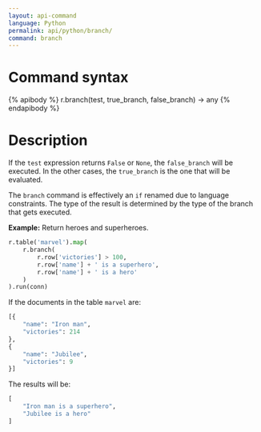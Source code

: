 ```yaml
---
layout: api-command
language: Python
permalink: api/python/branch/
command: branch
---
```


# Command syntax #

{% apibody %}
r.branch(test, true_branch, false_branch) &rarr; any
{% endapibody %}

# Description #

If the `test` expression returns `False` or `None`, the `false_branch` will be executed.
In the other cases, the `true_branch` is the one that will be evaluated.

The `branch` command is effectively an `if` renamed due to language constraints.
The type of the result is determined by the type of the branch that gets executed.

__Example:__ Return heroes and superheroes.

```py
r.table('marvel').map(
    r.branch(
        r.row['victories'] > 100,
        r.row['name'] + ' is a superhero',
        r.row['name'] + ' is a hero'
    )
).run(conn)
```

If the documents in the table `marvel` are:

```py
[{
    "name": "Iron man",
    "victories": 214
},
{
    "name": "Jubilee",
    "victories": 9
}]
```

The results will be:

```py
[
    "Iron man is a superhero",
    "Jubilee is a hero"
]
```

